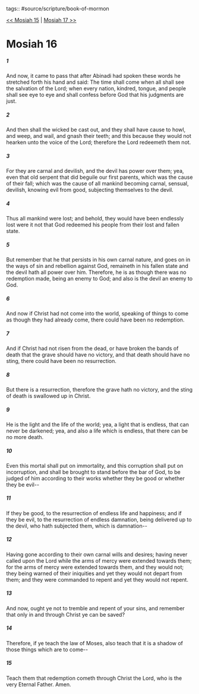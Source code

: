 tags:: #source/scripture/book-of-mormon

[<< Mosiah 15](source/scripture/book-of-mormon/08_Mosiah/Mosiah_15.md) | [Mosiah 17 >>](source/scripture/book-of-mormon/08_Mosiah/Mosiah_17.md)

# Mosiah 16

##### 1

And now, it came to pass that after Abinadi had spoken these words he stretched forth his hand and said: The time shall come when all shall see the salvation of the Lord; when every nation, kindred, tongue, and people shall see eye to eye and shall confess before God that his judgments are just.

##### 2

And then shall the wicked be cast out, and they shall have cause to howl, and weep, and wail, and gnash their teeth; and this because they would not hearken unto the voice of the Lord; therefore the Lord redeemeth them not.

##### 3

For they are carnal and devilish, and the devil has power over them; yea, even that old serpent that did beguile our first parents, which was the cause of their fall; which was the cause of all mankind becoming carnal, sensual, devilish, knowing evil from good, subjecting themselves to the devil.

##### 4

Thus all mankind were lost; and behold, they would have been endlessly lost were it not that God redeemed his people from their lost and fallen state.

##### 5

But remember that he that persists in his own carnal nature, and goes on in the ways of sin and rebellion against God, remaineth in his fallen state and the devil hath all power over him. Therefore, he is as though there was no redemption made, being an enemy to God; and also is the devil an enemy to God.

##### 6

And now if Christ had not come into the world, speaking of things to come as though they had already come, there could have been no redemption.

##### 7

And if Christ had not risen from the dead, or have broken the bands of death that the grave should have no victory, and that death should have no sting, there could have been no resurrection.

##### 8

But there is a resurrection, therefore the grave hath no victory, and the sting of death is swallowed up in Christ.

##### 9

He is the light and the life of the world; yea, a light that is endless, that can never be darkened; yea, and also a life which is endless, that there can be no more death.

##### 10

Even this mortal shall put on immortality, and this corruption shall put on incorruption, and shall be brought to stand before the bar of God, to be judged of him according to their works whether they be good or whether they be evil--

##### 11

If they be good, to the resurrection of endless life and happiness; and if they be evil, to the resurrection of endless damnation, being delivered up to the devil, who hath subjected them, which is damnation--

##### 12

Having gone according to their own carnal wills and desires; having never called upon the Lord while the arms of mercy were extended towards them; for the arms of mercy were extended towards them, and they would not; they being warned of their iniquities and yet they would not depart from them; and they were commanded to repent and yet they would not repent.

##### 13

And now, ought ye not to tremble and repent of your sins, and remember that only in and through Christ ye can be saved?

##### 14

Therefore, if ye teach the law of Moses, also teach that it is a shadow of those things which are to come--

##### 15

Teach them that redemption cometh through Christ the Lord, who is the very Eternal Father. Amen.
